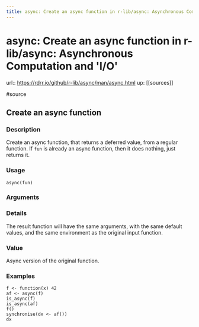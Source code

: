 ```yaml
---
title: async: Create an async function in r-lib/async: Asynchronous Computation and 'I/O'
---
```


# async: Create an async function in r-lib/async: Asynchronous Computation and 'I/O'

url:: https://rdrr.io/github/r-lib/async/man/async.html
up: [[sources]]

#source

## Create an async function

### Description

Create an async function, that returns a deferred value, from a regular function. If `fun` is already an async function, then it does nothing, just returns it.

### Usage

    async(fun)

### Arguments

### Details

The result function will have the same arguments, with the same default values, and the same environment as the original input function.

### Value

Async version of the original function.

### Examples

    f <- function(x) 42
    af <- async(f)
    is_async(f)
    is_async(af)
    f()
    synchronise(dx <- af())
    dx
